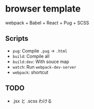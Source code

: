 # browser template

webpack + Babel + React + Pug + SCSS

## Scripts

* `pug`: Compile `.pug` -> `.html`
* `build`: Compile all
* `build:dev`: With souce map
* `watch`: Run `webpack-dev-server`
* `webpack`: shortcut

## TODO

* .jsx と .scss わける